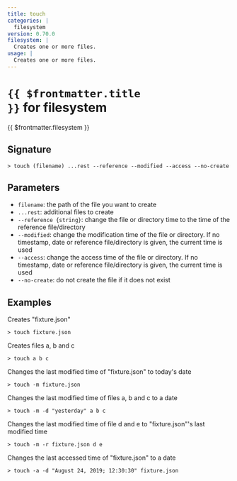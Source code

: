 ```yaml
---
title: touch
categories: |
  filesystem
version: 0.70.0
filesystem: |
  Creates one or more files.
usage: |
  Creates one or more files.
---
```


# <code>{{ $frontmatter.title }}</code> for filesystem

<div class='command-title'>{{ $frontmatter.filesystem }}</div>

## Signature

```> touch (filename) ...rest --reference --modified --access --no-create```

## Parameters

 -  `filename`: the path of the file you want to create
 -  `...rest`: additional files to create
 -  `--reference {string}`: change the file or directory time to the time of the reference file/directory
 -  `--modified`: change the modification time of the file or directory. If no timestamp, date or reference file/directory is given, the current time is used
 -  `--access`: change the access time of the file or directory. If no timestamp, date or reference file/directory is given, the current time is used
 -  `--no-create`: do not create the file if it does not exist

## Examples

Creates "fixture.json"
```shell
> touch fixture.json
```

Creates files a, b and c
```shell
> touch a b c
```

Changes the last modified time of "fixture.json" to today's date
```shell
> touch -m fixture.json
```

Changes the last modified time of files a, b and c to a date
```shell
> touch -m -d "yesterday" a b c
```

Changes the last modified time of file d and e to "fixture.json"'s last modified time
```shell
> touch -m -r fixture.json d e
```

Changes the last accessed time of "fixture.json" to a date
```shell
> touch -a -d "August 24, 2019; 12:30:30" fixture.json
```

